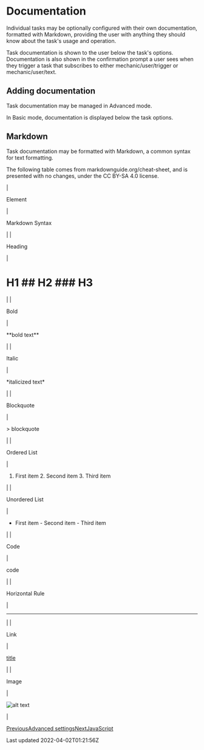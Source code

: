 # Documentation

Individual tasks may be optionally configured with their own documentation, formatted with Markdown, providing the user with anything they should know about the task's usage and operation.

Task documentation is shown to the user below the task's options. Documentation is also shown in the confirmation prompt a user sees when they trigger a task that subscribes to either mechanic/user/trigger or mechanic/user/text.

## Adding documentation

Task documentation may be managed in Advanced mode.

In Basic mode, documentation is displayed below the task options.

## Markdown

Task documentation may be formatted with Markdown, a common syntax for text formatting.

The following table comes from markdownguide.org/cheat-sheet, and is presented with no changes, under the CC BY-SA 4.0 license.

| 

Element

 | 

Markdown Syntax

 |
| 

Heading

 | 

# H1 ## H2 ### H3

 |
| 

Bold

 | 

\*\*bold text\*\*

 |
| 

Italic

 | 

\*italicized text\*

 |
| 

Blockquote

 | 

\> blockquote

 |
| 

Ordered List

 | 

1. First item 2. Second item 3. Third item

 |
| 

Unordered List

 | 

- First item - Second item - Third item

 |
| 

Code

 | 

code

 |
| 

Horizontal Rule

 | 

---

 |
| 

Link

 | 

[title](https://www.example.com)

 |
| 

Image

 | 

![alt text](image.jpg)

 |

[PreviousAdvanced settings](/core/tasks/advanced-settings)[NextJavaScript](/core/tasks/advanced-settings/javascript)

Last updated 2022-04-02T01:21:56Z